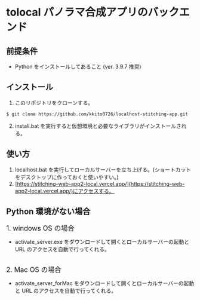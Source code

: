 # tolocal パノラマ合成アプリのバックエンド

## 前提条件

- Python をインストールしてあること (ver. 3.9.7 推奨)

## インストール

1. このリポジトリをクローンする。

```
$ git clone https://github.com/kkito0726/localhost-stitching-app.git
```

2. install.bat を実行すると仮想環境と必要なライブラリがインストールされる。

## 使い方

1. localhost.bat を実行してローカルサーバーを立ち上げる。(ショートカットをデスクトップに作っておくと使いやすい。)
2. [https://stitching-web-app2-local.vercel.app/](https://stitching-web-app2-local.vercel.app/)にアクセスする。

## Python 環境がない場合

<div style="font-size: 18px">1. windows OS の場合</div>

- activate_server.exe をダウンロードして開くとローカルサーバーの起動と URL のアクセスを自動で行ってくれる。

<br/>

<div style="font-size: 18px">2. Mac OS の場合</div>

- activate_server_forMac をダウンロードして開くとローカルサーバーの起動と URL のアクセスを自動で行ってくれる。
